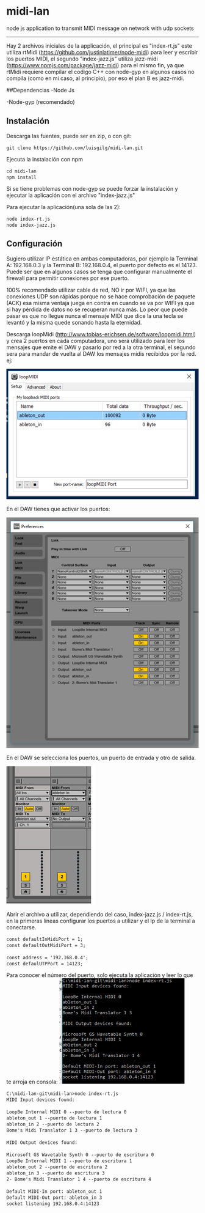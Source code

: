 # midi-lan
node js application to transmit MIDI message on network with udp sockets

---
Hay 2 archivos iniciales de la applicación, el principal es "index-rt.js" este utiliza rtMidi (https://github.com/justinlatimer/node-midi) para leer y escribir los puertos MIDI, el segundo "index-jazz.js" utiliza jazz-midi (https://www.npmjs.com/package/jazz-midi) para el mismo fin, ya que rtMidi requiere compilar el codigo C++ con node-gyp en algunos casos no compila (como en mi caso, al principio), por eso el plan B es jazz-midi.


##Dependencias
-Node Js

-Node-gyp (recomendado)

## Instalación
Descarga las fuentes, puede ser en zip, o con git:

    git clone https://github.com/luisgilg/midi-lan.git

Ejecuta la instalación con npm

    cd midi-lan
    npm install
Si se tiene problemas con node-gyp se puede forzar la instalación y ejecutar la aplicación con el archivo "index-jazz.js"

Para ejecutar la aplicación(una sola de las 2):

    node index-rt.js
    node index-jazz.js

## Configuración

Sugiero utilizar IP estática en ambas computadoras, por ejemplo la Terminal A: 192.168.0.3 y la Terminal B: 192.168.0.4, el puerto por defecto es el 14123. Puede ser que en algunos casos se tenga que configurar manualmente el firewall para permitir conexiones por ese puerto.

100% recomendado utilizar cable de red, NO ir por WIFI, ya que las conexiones UDP son rápidas porque no se hace comprobación de paquete (ACK) esa misma ventaja juega en contra en cuando se va por WIFI ya que si hay pérdida de datos no se recuperan nunca más. Lo peor que puede pasar es que no llegue nunca el mensaje MIDI que dice la una tecla se levantó y la misma quede sonando hasta la eternidad.

Descarga loopMidi (http://www.tobias-erichsen.de/software/loopmidi.html) y crea 2 puertos en cada computadora, uno será utilizado para leer los mensajes que emite el DAW y pasarlo por red a la otra terminal, el segundo sera para mandar de vuelta al DAW los mensajes midis recibidos por la red. ej:

![loopMidi Setting](https://github.com/luisgilg/midi-lan/raw/master/images/loopMidi.png)

En el DAW tienes que activar los puertos:

![Daw Settup](https://github.com/luisgilg/midi-lan/raw/master/images/ableton-midi-config.png)

En el DAW se selecciona los puertos, un puerto de entrada y otro de salida.

![Daw IO](https://github.com/luisgilg/midi-lan/raw/master/images/ableton-io-2.png)

Abrir el archivo a utilizar, dependiendo del caso, index-jazz.js / index-rt.js, en la primeras líneas configurar los puertos a utilizar y el Ip de la terminal a conectarse.

    const defaultInMidiPort = 1; 
    const defaultOutMidiPort = 3;
    
    const address = '192.168.0.4';
    const defaulUTPPort = 14123;

Para conocer el número del puerto, solo ejecuta la aplicación y leer lo que te arroja en consola:
![midio io](https://github.com/luisgilg/midi-lan/raw/master/images/midi-io.png)

    C:\midi-lan-git\midi-lan>node index-rt.js
    MIDI Input devices found:
    
    LoopBe Internal MIDI 0 --puerto de lectura 0
    ableton_out 1 --puerto de lectura 1
    ableton_in 2 --puerto de lectura 2
    Bome's Midi Translator 1 3 --puerto de lectura 3
    
    MIDI Output devices found:
    
    Microsoft GS Wavetable Synth 0 --puerto de escritura 0
    LoopBe Internal MIDI 1 --puerto de escritura 1
    ableton_out 2 --puerto de escritura 2
    ableton_in 3 --puerto de escritura 3
    2- Bome's Midi Translator 1 4 --puerto de escritura 4
    
    Default MIDI-In port: ableton_out 1
    Default MIDI-Out port: ableton_in 3
    socket listening 192.168.0.4:14123
